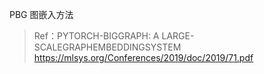 PBG 图嵌入方法



> Ref：PYTORCH-BIGGRAPH: A LARGE-SCALEGRAPHEMBEDDINGSYSTEM https://mlsys.org/Conferences/2019/doc/2019/71.pdf



